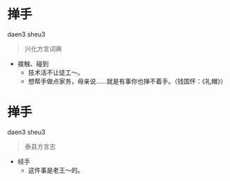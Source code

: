# 掸手
daen3 sheu3
> 兴化方言词典
- 接触、碰到
  - 技术活不让徒工～。
  - 想帮手做点家务，母亲说……就是有事你也掸不着手。（钱国怀：《礼帽》）

# 掸手
daen3 sheu3
> 泰县方言志
- 经手
  - 这件事是老王～的。
